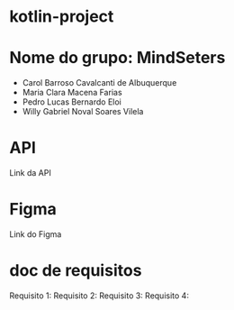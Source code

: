 # kotlin-project

# Nome do grupo: MindSeters
- Carol Barroso Cavalcanti de Albuquerque
- Maria Clara Macena Farias
- Pedro Lucas Bernardo Eloi
- Willy Gabriel Noval Soares Vilela

# API
Link da API

# Figma
Link do Figma

# doc de requisitos
Requisito 1:
Requisito 2:
Requisito 3:
Requisito 4:
